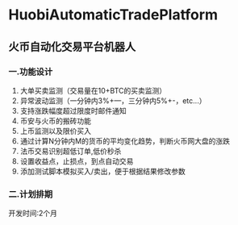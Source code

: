 # **HuobiAutomaticTradePlatform**

## **火币自动化交易平台机器人**

### **一.功能设计**
1. 大单买卖监测（交易量在10+BTC的买卖监测）
2. 异常波动监测（一分钟内3%+—，三分钟内5%+-，etc...）
3. 支持涨跌幅度超过限度时邮件通知
4. 币安与火币的搬砖功能
5. 上币监测以及限价买入
6. 通过计算N分钟内M的货币的平均变化趋势，判断火币网大盘的涨跌
7. 法币交易识别超低订单,低价秒杀
8. 设置收益点，止损点，到点自动交易
9. 添加测试脚本模拟买入/卖出，便于根据结果修改参数

### **二.计划排期**
开发时间:2个月
